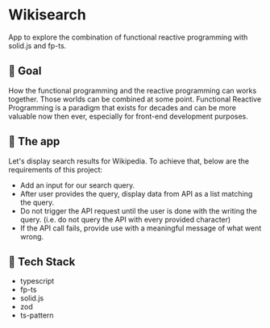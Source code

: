 Wikisearch
==========

App to explore the combination of functional reactive programming with solid.js and fp-ts.

🥅 Goal
-------

How the functional programming and the reactive programming can works together. Those worlds can be combined at some point. Functional Reactive Programming is a paradigm that exists for decades and can be more valuable now then ever, especially for front-end development purposes.

📱 The app
----------

Let's display search results for Wikipedia. To achieve that, below are the requirements of this project:

- Add an input for our search query.
- After user provides the query, display data from API as a list matching the query.
- Do not trigger the API request until the user is done with the writing the query. (i.e. do not query the API with every provided character)
- If the API call fails, provide use with a meaningful message of what went wrong.

🧰 Tech Stack
-------------

- typescript
- fp-ts
- solid.js
- zod
- ts-pattern